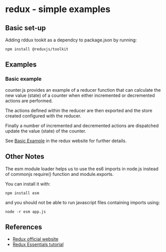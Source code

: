 # redux - simple examples

## Basic set-up

Adding rddux tookit as a dependcy to package.json by running:
```
npm install @reduxjs/toolkit
```

## Examples

### Basic example

counter.js provides an example of a reducer function that can calculate the new value (state) of a counter when either incremented or decremented
actions are performed.

The actions defined within the reducer are then exported and the store created configured with the reducer.

Finally a number of incremented and decremented actions are dispatched update the value (state) of the counter.

See [Basic Example](https://redux.js.org/introduction/getting-started) in the redux website for further details.

## Other Notes

The esm module loader helps us to use the es6 imports in node.js instead of commonjs require() function and module.exports.

You can install it with:
```
npm install esm
```

and you should not be able to run javascript files containing imports using:
```
node -r esm app.js
```

## References

- [Redux official website](https://redux.js.org/)
- [Redux Essentials tutorial](https://redux.js.org/tutorials/essentials/part-1-overview-concepts)
